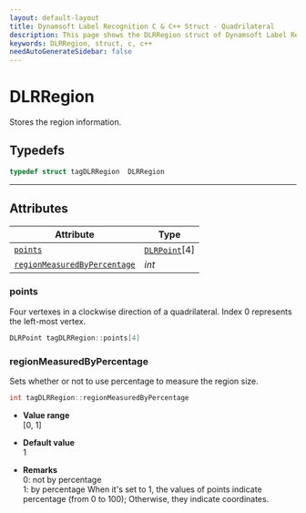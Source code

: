 ```yaml
---
layout: default-layout
title: Dynamsoft Label Recognition C & C++ Struct - Quadrilateral
description: This page shows the DLRRegion struct of Dynamsoft Label Recognition for C & C++ Language.
keywords: DLRRegion, struct, c, c++
needAutoGenerateSidebar: false
---
```



# DLRRegion
Stores the region information.  

## Typedefs

```cpp
typedef struct tagDLRRegion  DLRRegion 
```  
  
---
  

## Attributes
  
| Attribute | Type |
|---------- | ---- |
| [`points`](#points) | [`DLRPoint`](dlr-point.md)[4] |
| [`regionMeasuredByPercentage`](#regionMeasuredByPercentage) | *int* |


### points
Four vertexes in a clockwise direction of a quadrilateral. Index 0 represents the left-most vertex. 
```cpp
DLRPoint tagDLRRegion::points[4]
```

### regionMeasuredByPercentage
Sets whether or not to use percentage to measure the region size.
```cpp
int tagDLRRegion::regionMeasuredByPercentage
```
- **Value range**   
    [0, 1]
      
- **Default value**   
    1
    
- **Remarks**   
    0: not by percentage  
    1: by percentage
    When it's set to 1, the values of points indicate percentage (from 0 to 100); Otherwise, they indicate coordinates.  


